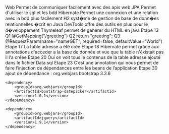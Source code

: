 Web
	Permet de communiquer facilement avec des apis web
JPA
	Permet d'utiliser le sql et les bdd
Hibernate
	Permet une connexion et une relation avec la bdd plus facilement
H2
	syst�me de gestion de base de donn�es relationnelles �crit en Java
DevTools
	offre des outils en plus pour le d�veloppement
Thymeleaf
	permet de generer du HTML en java
Etape 13 
	Q1 @GetMapping("/greeting")
	Q2 return "greeting";
	Q3 @RequestParam(name="nameGET", required=false, defaultValue="World")
Etape 17
	La table adresse a été créé
Etape 18
	Hibernate permet grâce aux annotations d'acceder a la base de donnée et vue que la table n'éxistait pas il l'a créée
Etape 20
	Oui on voit tous le contenus de la table adresse ajouté dans le fichier Data.sql
Etape 23
	C’est une annotation qui nous permet de faire l’injection de dépendances entre les beans de l’application
Etape 30 
 	ajout de dépendance :
 	<dependency>
	    <groupId>org.webjars</groupId>
	   	<artifactId>bootstrap</artifactId>
		<version>3.3.6</version>
	</dependency>

	<dependency>
	    <groupId>org.webjars</groupId>
	    <artifactId>bootstrap-datepicker</artifactId>
	    <version>1.0.1</version>
	</dependency>

	<dependency>
	    <groupId>org.webjars</groupId>
	    <artifactId>jquery</artifactId>
	    <version>1.9.1</version>
	</dependency>